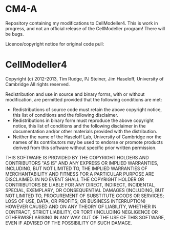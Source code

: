 # CM4-A

Repository containing my modifications to CellModeller4.
This is work in progress, and not an official release of the CellModeller program! There will be bugs.

Licence/copyright notice for original code pull:

CellModeller4
=============  

Copyright (c) 2012-2013, Tim Rudge, PJ Steiner, Jim Haseloff, University of
Cambridge
All rights reserved.

Redistribution and use in source and binary forms, with or without
modification, are permitted provided that the following conditions are met:

- Redistributions of source code must retain the above copyright
notice, this list of conditions and the following disclaimer.
- Redistributions in binary form must reproduce the above copyright
notice, this list of conditions and the following disclaimer in the
documentation and/or other materials provided with the distribution.
- Neither the name of the Haseloff Lab, University of Cambridge nor the
names of its contributors may be used to endorse or promote products derived
from this software without specific prior written permission.

THIS SOFTWARE IS PROVIDED BY THE COPYRIGHT HOLDERS AND CONTRIBUTORS "AS IS" AND
ANY EXPRESS OR IMPLIED WARRANTIES, INCLUDING, BUT NOT LIMITED TO, THE IMPLIED
WARRANTIES OF MERCHANTABILITY AND FITNESS FOR A PARTICULAR PURPOSE ARE
DISCLAIMED. IN NO EVENT SHALL THE COPYRIGHT HOLDER OR CONTRIBUTORS BE LIABLE
FOR ANY DIRECT, INDIRECT, INCIDENTAL, SPECIAL, EXEMPLARY, OR CONSEQUENTIAL
DAMAGES (INCLUDING, BUT NOT LIMITED TO, PROCUREMENT OF SUBSTITUTE GOODS OR
SERVICES; LOSS OF USE, DATA, OR PROFITS; OR BUSINESS INTERRUPTION) HOWEVER
CAUSED AND ON ANY THEORY OF LIABILITY, WHETHER IN CONTRACT, STRICT LIABILITY,
OR TORT (INCLUDING NEGLIGENCE OR OTHERWISE) ARISING IN ANY WAY OUT OF THE USE
OF THIS SOFTWARE, EVEN IF ADVISED OF THE POSSIBILITY OF SUCH DAMAGE.
